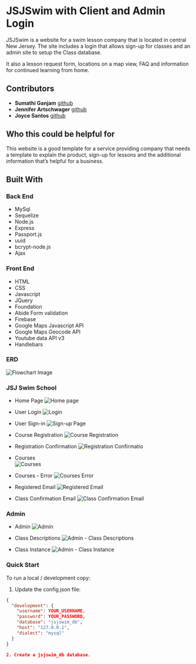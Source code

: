 # JSJSwim with Client and Admin Login

JSJSwim is a website for a swim lesson company that is located in central New Jersey.  The site includes a login that allows sign-up for classes and an admin site to setup the Class database. 

It also a lesson request form, locations on a map view, FAQ and information for continued learning from home.  

## Contributors
* **Sumathi Ganjam** [github](https://github.com/ghSB17)
* **Jennifer Artschwager** [github](https://github.com/JArtschwager)
* **Joyce Santos** [github](https://github.com/puppitty)

## Who this could be helpful for
This website is a good template for a service providing company that needs a template to explain the product, sign-up for lessons and the additional information that’s helpful for a business.

## Built With
### Back End
- MySql
- Sequelize
- Node.js
- Express
- Passport.js
- uuid
- bcrypt-node.js
- Ajax

### Front End
* HTML
* CSS
* Javascript
* JQuery
* Foundation 
* Abide Form validation
* Firebase
* Google Maps Javascript API 
* Google Maps Geocode API
* Youtube data API v3
* Handlebars


### ERD
![Flowchart Image](./notes/JSJSWIM_DB.png)


### JSJ Swim School 
* Home Page
![Home page](./notes/homepage.png)

* User Login
![Login](./notes/Login_Register.png)

* User Sign-in 
![Sign-up Page](./notes/Signup.png)

* Course Registration 
![Course Registration](./notes/Course_Registration.png)

* Registration Confirmation
![Registration Confirmatio](./notes/Registered.png)

* Courses  
![Courses](./notes/Courses.png)

* Courses - Error 
![Courses Error](./notes/Error-AlreadySignedUp.png)

* Registered Email 
![Registered Email](./notes/RegisteredEmail.png)

* Class Confirmation Email 
![Class Confirmation Email](./notes/ClassSignUp.png)

### Admin

* Admin 
![Admin](./notes/admin.png)

* Class Descriptions 
![Admin - Class Descriptions](./notes/Class_Description.png)

* Class Instance 
![Admin - Class Instance](./notes/Class_Instance.png)

### Quick Start

To run a local / development copy:

1. Update the config.json file:
```json
{
  "development": {
    "username": YOUR_USERNAME,
    "password": YOUR_PASSWORD,
    "database": "jsjswim_db",
    "host": "127.0.0.1",
    "dialect": "mysql"
  }
}

2. Create a jsjswim_db database.



